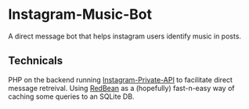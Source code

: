 # Instagram-Music-Bot
A direct message bot that helps instagram users identify music in posts.

## Technicals
PHP on the backend running [Instagram-Private-API](https://github.com/mgp25/Instagram-API) to facilitate direct message retreival.
Using [RedBean](https://redbeanphp.com/index.php) as a (hopefully) fast-n-easy way of caching some queries to an SQLite DB.
